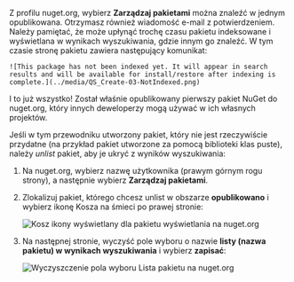 Z profilu nuget.org, wybierz **Zarządzaj pakietami** można znaleźć w jednym opublikowana. Otrzymasz również wiadomość e-mail z potwierdzeniem. Należy pamiętać, że może upłynąć trochę czasu pakietu indeksowane i wyświetlana w wynikach wyszukiwania, gdzie innym go znaleźć. W tym czasie stronę pakietu zawiera następujący komunikat:

    ![This package has not been indexed yet. It will appear in search results and will be available for install/restore after indexing is complete.](../media/QS_Create-03-NotIndexed.png)

I to już wszystko! Został właśnie opublikowany pierwszy pakiet NuGet do nuget.org, który innych deweloperzy mogą używać w ich własnych projektów.

Jeśli w tym przewodniku utworzony pakiet, który nie jest rzeczywiście przydatne (na przykład pakiet utworzone za pomocą biblioteki klas puste), należy *unlist* pakiet, aby je ukryć z wyników wyszukiwania:

1. Na nuget.org, wybierz nazwę użytkownika (prawym górnym rogu strony), a następnie wybierz **Zarządzaj pakietami**.

1. Zlokalizuj pakiet, którego chcesz unlist w obszarze **opublikowano** i wybierz ikonę Kosza na śmieci po prawej stronie:

    ![Kosz ikony wyświetlany dla pakietu wyświetlania na nuget.org](../media/qs_create-vs-03-trash-can.png)

1. Na następnej stronie, wyczyść pole wyboru o nazwie **listy (nazwa pakietu) w wynikach wyszukiwania** i wybierz **zapisać**:

    ![Wyczyszczenie pola wyboru Lista pakietu na nuget.org](../media/qs_create-vs-04-unlist.png)